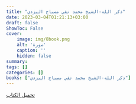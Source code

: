 ```yaml
---
title: "ذكر الله-الشيخ محمد تقي مصباح اليزدي"
date: 2023-03-04T01:21:13+03:00
draft: false
ShowToc: False
cover:
    image: img/8book.png
    alt: 'صورة'
    caption: ''
    hidden: false
summary: 
tags: []
categories: []
books: ["ذكر الله-الشيخ محمد تقي مصباح اليزدي"]
---
```

[تحميل الكتاب](https://files.akhlagona.com/bigfiles/8.pdf)